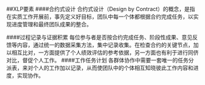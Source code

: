 ##XLP要素
####合约式设计
合约式设计（Design by Contract）的概念，是指在实质工作开展前，事先定义好目标，团队中每一个体都根据合约完成任务，以实现进度管理和最终团队成果的整合。

####过程记录与证据积累
每位参与者是否按合约完成任务、阶段性成果、意见反馈等内容，通过统一的数据采集方法，集中记录收集。在检查合约的关键节点，加以相互比对，一方面提供了个人绩效评估的参考依据，另一方面也有利于进行同侪对比，督促个人工作。
####工作任务计划
各群体协作中需要一套唯一的任务分派表，来对个人的工作加以记录，从而使团队中的个体相互知晓彼此工作内容和进度，实现协作。
